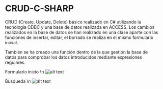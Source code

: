 # CRUD-C-SHARP
CRUD (Create, Update, Delete) básico realizado en C# utilizando la tecnología ODBC y una base de datos realizada en ACCESS.
Los cambios realizados en la base de datos se han realizado en una clase aparte con las funciones de insertar, editar, el borrado se realiza en el mismo formulario inicial.

También se ha creado una función dentro de la que gestión la base de datos para comprobar los datos introducidos mediante expresiones regulares.

Formulario inicio \n
![alt text](https://user-images.githubusercontent.com/26300219/30104255-5a4831b0-92f5-11e7-8933-112b28f23073.png)

Busqueda \n
![alt text](https://user-images.githubusercontent.com/26300219/30104282-6f1a3c64-92f5-11e7-8898-55871b1ebd37.png)

